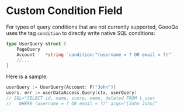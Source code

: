 # Custom Condition Field

For types of query conditions that are not currently supported, GoooQo uses the tag `condition` to directly write native SQL conditions:&#x20;

```go
type UserQuery struct {
    PageQuery
    Account    *string `condition:"(username = ? OR email = ?)"`
    //...
}
```

Here is a sample:&#x20;

```go
userQuery := UserQuery{Account: P("John")}
users, err := userDataAccess.Query(ctx, userQuery)
// SQL="SELECT id, name, score, memo, deleted FROM t_user
//   WHERE (username = ? OR email = ?)" args="[John John]"
```

